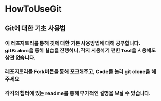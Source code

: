 # HowToUseGit
## Git에 대한 기초 사용법

### 이 레포지토리를 통해 깃에 대한 기본 사용방법에 대해 공부합니다. gitKraken을 통해 실습을 진행하나, 각자 사용하기 편한 Tool을 사용해도 상관 없습니다.
### 레포지토리를 Fork버튼을 통해 포크해주고, Code를 눌러 git clone을 해주세요.
### 각각의 챕터에 있는 readme를 통해 부가적인 설명을 보실 수 있습니다.

